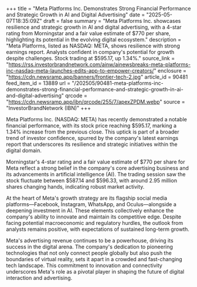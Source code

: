 +++
title = "Meta Platforms Inc. Demonstrates Strong Financial Performance and Strategic Growth in AI and Digital Advertising"
date = "2025-05-07T18:35:09Z"
draft = false
summary = "Meta Platforms Inc. showcases resilience and strategic growth in AI and digital advertising, with a 4-star rating from Morningstar and a fair value estimate of $770 per share, highlighting its potential in the evolving digital ecosystem."
description = "Meta Platforms, listed as NASDAQ: META, shows resilience with strong earnings report. Analysts confident in company's potential for growth despite challenges. Stock trading at $595.17, up 1.34%."
source_link = "https://rss.investorbrandnetwork.com/ainw/ainewsbreaks-meta-platforms-inc-nasdaq-meta-launches-edits-app-to-empower-creators/"
enclosure = "https://cdn.newsramp.app/banners/frontier-tech-2.jpg"
article_id = 90481
feed_item_id = 13889
url = "/202505/90481-meta-platforms-inc-demonstrates-strong-financial-performance-and-strategic-growth-in-ai-and-digital-advertising"
qrcode = "https://cdn.newsramp.app/ibn/qrcode/255/7/apexZPDM.webp"
source = "InvestorBrandNetwork (IBN)"
+++

<p>Meta Platforms Inc. (NASDAQ: META) has recently demonstrated a notable financial performance, with its stock price reaching $595.17, marking a 1.34% increase from the previous close. This uptick is part of a broader trend of investor confidence, spurred by the company's latest earnings report that underscores its resilience and strategic initiatives within the digital domain.</p><p>Morningstar's 4-star rating and a fair value estimate of $770 per share for Meta reflect a strong belief in the company's core advertising business and its advancements in artificial intelligence (AI). The trading session saw the stock fluctuate between $587.14 and $596.33, with around 2.95 million shares changing hands, indicating robust market activity.</p><p>At the heart of Meta's growth strategy are its flagship social media platforms—Facebook, Instagram, WhatsApp, and Oculus—alongside a deepening investment in AI. These elements collectively enhance the company's ability to innovate and maintain its competitive edge. Despite facing potential macroeconomic and regulatory hurdles, the outlook from analysts remains positive, with expectations of sustained long-term growth.</p><p>Meta's advertising revenue continues to be a powerhouse, driving its success in the digital arena. The company's dedication to pioneering technologies that not only connect people globally but also push the boundaries of virtual reality, sets it apart in a crowded and fast-changing tech landscape. This commitment to innovation and connectivity underscores Meta's role as a pivotal player in shaping the future of digital interaction and advertising.</p>